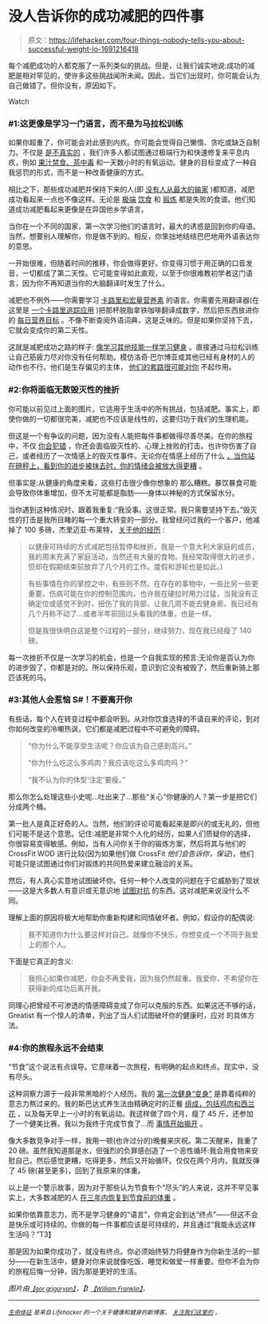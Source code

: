 # 没人告诉你的成功减肥的四件事

> 原文：<https://lifehacker.com/four-things-nobody-tells-you-about-successful-weight-lo-1691216418>

每个减肥成功的人都克服了一系列类似的挑战。但是，让我们诚实地说:成功的减肥是相对罕见的，使许多这些挑战闻所未闻。因此，当它们出现时，你可能会认为自己做错了。但你没有，原因如下。

Watch

### #1:这更像是学习一门语言，而不是为马拉松训练

如果你超重了，你可能会对此感到内疚。你可能会觉得自己懒惰、贪吃或缺乏自制力。不仅是 [是不真实的](http://dicktalens.com/the-myth-of-willpower-and-eat-less-move-more/) ，我们许多人都试图通过极端行为和快速修复来平息内疚，例如 [果汁禁食、茶中毒](http://lifehacker.com/ditch-your-dysfunctional-diet-and-learn-to-love-your-fo-5899002) 和一天数小时的有氧运动。健身的目标变成了一种自我惩罚的形式，而不是一种改善健康的方式。

相比之下，那些成功减肥并保持下来的人(即 [没有人从最大的输家](http://gawker.com/5412760/biggest-loser-basically-killing-fat-people-for-your-amusement) )都知道，减肥成功看起来一点也不像这样。无论是 [极端](http://lifehacker.com/ditch-your-dysfunctional-diet-and-learn-to-love-your-fo-5899002) [饮食](http://vitals.lifehacker.com/how-to-set-a-target-body-weight-for-better-chances-of-d-1678382801) 和 [锻炼](http://vitals.lifehacker.com/exercise-vs-diet-which-is-more-important-for-weight-l-1677532039) 都是失败的食谱。他们知道成功减肥看起来更像是在异国他乡学语言。

当你在一个不同的国家，第一次学习他们的语言时，最大的诱惑是回到你的母语。当然，想要别人理解你，你是做不到的。相反，你笨拙地结结巴巴地用外语表达你的意思。

一开始很难，但随着时间的推移，你会做得更好。你变得习惯于用正确的口音发音，一切都成了第二天性。它可能变得如此直观，以至于你很难教初学者这门语言，因为你不再知道当你的大脑翻译时发生了什么。

减肥也不例外——你需要学习 [卡路里和宏量营养素](http://ontheregimen.com/2013/10/15/how-to-count-your-macros-a-comprehensive-guide/) 的语言。你需要先用翻译器(在这里是 [一个卡路里追踪应用](https://lifehacker.com/five-best-food-and-nutrition-tracking-tools-1084103754) )把那杯脱脂拿铁咖啡翻译成数字，然后把东西放进你的 [每日营养目标](http://vitals.lifehacker.com/how-to-set-a-target-body-weight-for-better-chances-of-d-1678382801) 。不像不断查阅外语词典，这是乏味的。但是如果你坚持下去，它就会变成你的第二天性。

这就是减肥成功之路的样子: [像学习其他技能一样学习健身](http://lifehacker.com/fitness-is-a-skill-not-a-talent-heres-how-to-develop-1651281013) 。直接通过马拉松训练让自己筋疲力尽对你没有任何帮助。模仿洛奇·巴尔博亚或其他已经有身材的人的动作也不行。他们是生存偏见的主体， [他们的套路很可能对你](http://vitals.lifehacker.com/three-common-fitness-traps-to-avoid-and-what-to-do-ins-1680448743) 不起作用。

### #2:你将面临无数毁灭性的挫折

你可能以前见过上面的图片。它适用于生活中的所有挑战，包括减肥。事实上，即使你做的一切都很完美，减肥也不应该是线性的，这要归功于我们的生理机能。

但这是一个有争议的问题，因为没有人能把每件事都做得尽善尽美。在你的旅程中，不仅 [你会犯错](https://lifehacker.com/stop-focusing-on-your-mistakes-for-better-fitness-succe-1683397239) ，你还会面临毁灭性的、心理上挫败的打击。也许你伤害了自己，或者经历了一次情感上的毁灭性事件。无论你在情感上经历了什么 [，当你站在磅秤上，看到你的进步被抹去时，你的情绪会被放大得更糟](http://dicktalens.com/taming-the-scale) 。

但事实是:从健康的角度来看，这些打击很少像你想象的 那么糟糕。暴饮暴食可能会导致你体重增加，但不太可能都是脂肪——身体以神秘的方式保留水分。

当你遇到这种情况时，跟着我重复:“我没事。这很正常。我只需要坚持下去。”毁灭性的打击是我所目睹的每一个重大转变的一部分。我曾经问过我的一个客户，他减掉了 100 多磅，杰里迈亚·布莱特， [关于他的经历](http://dicktalens.com/wp-content/uploads/2014/08/jeremiah-100-lbs-300x300.jpg) :

> 以健康可持续的方式减肥包括暂停和挫折。我是一个意大利大家庭的成员，我的周末充满了家庭活动，当然还有大量的食物。我经常取得很大的进步，但却在假期结束前放弃了几个月的工作。度假和游轮也是如此。)
> 
> 有些事情在你的掌控之中，有些则不然。在存在的事物中，一些比另一些更重要。伤病可能在你的控制范围内，也许我在硬拉时用力过猛，当我没有正确定位或感觉不到时，扭伤了我的背部，让我几周不能去健身房。我已经有几个月称不动了…或者半年前回过头看我的体重，也是一样。
> 
> 但是我很快明白这是整个过程的一部分，继续努力，现在我已经瘦了 140 磅。

每一次挫折不仅是一次学习的机会，也是一个自我实现的预言:无论你是否认为你的进步毁了，你都是对的。所以保持乐观，意识到它没有被毁了，然后重新骑上那匹该死的马。

### #3:其他人会惹恼 S#！不要离开你

有些话，每个人在转变过程中都会听到。从对你饮食选择的不请自来的评论，到对你如何改变的冷嘲热讽，它们都是减肥过程中不可避免的障碍。

> “你为什么不能享受生活呢？你应该为自己感到高兴。”
> 
> “你为什么吃这么多鸡肉？我应该吃这么多鸡肉吗？”
> 
> “我不认为你的体型‘注定’要瘦。”

那么你怎么处理这些小史呢...吐出来了...那些“关心”你健康的人？第一步是把它们分成两个桶。

第一批人是真正好奇的人。当然，他们的评论可能看起来是即兴的或无礼的，但他们可能不是这个意思。记住:减肥是非常个人化的经历，如果人们质疑你的选择，你很容易变得敏感。例如，当有人问你关于你的锻炼方案，然后将其与他们的 CrossFit WOD 进行比较(因为如果他们做 CrossFit *他们会告诉你，保证*)，他们可能只是试图通过你们对锻炼的共同热爱来建立融洽的关系。

然后，有人真心实意地试图破坏你。任何一种个人改变的问题在于它威胁到了现状——这是大多数人有意识或无意识地 [试图对抗](https://lifehacker.com/how-loved-ones-can-sabotage-your-fitness-efforts-1679165787) 的东西。这对减肥来说没什么不同。

理解上面的原因将极大地帮助你重新构建和同情破坏者。例如，假设你的配偶说:

> 我不知道你为什么要这样对自己。就像你不快乐，你想变成一个不同于我爱上的那个人。

下面是它真正的含义:

> 我担心如果你减肥，你会不再爱我，因为我仍然超重。我爱你，不希望你在获得新的成功后离开我。

同理心把曾经不可渗透的情感障碍变成了你可以克服的东西。如果这还不够的话，Greatist 有一个惊人的清单，列出了当人们试图破坏你的健康时，应对 的具体方法。

### #4:你的旅程永远不会结束

“节食”这个说法有点误导。它意味着一次旅程，有明确的起点和终点。现实中，没有尽头。

这种洞察力源于一段非常黑暗的个人经历。我的 [第一次健身“变身”](http://dicktalens.com/the-dark-truth-about-my-first-fitness-transformation/) 是靠着纯粹的意志力熬过来的。我的斯巴达式养生法由精确定时的正餐 [组成，包括鸡肉和西兰花](http://lifehacker.com/ditch-your-dysfunctional-diet-and-learn-to-love-your-fo-5899002#_ga=1.2643511.605815723.1425585061) ，以及每天早上一小时的有氧运动。我这样做了四个月，瘦了 45 斤，还参加了一个健美比赛。我以为我终于完成节食了...而 [事情开始揭开](http://dicktalens.com/the-dark-truth-about-my-first-fitness-transformation/) 。

像大多数竞争对手一样，我用一顿(也许过分的)晚餐来庆祝。第二天醒来，我重了 20 磅。虽然我知道那是水，但强烈的负罪感创造了一个恶性循环:我会用食物来安慰自己，然后感觉更糟，吃得更多，然后又开始循环。仅仅在两个月内，我就反弹了 45 磅(甚至更多)，回到了我原来的体重。

以上是一个警示故事，因为对于那些认为节食有个“尽头”的人来说，这并不罕见事实上，大多数减肥的人 [在三年内恢复到节食前的体重](http://www.livestrong.com/article/438395-the-percentage-of-people-who-regain-weight-after-rapid-weight-loss-risks/) 。

如果你依靠意志力，而不是学习健身的“语言”，你肯定会到达“终点”——但这不会是快乐或可持续的。你做的每一件事都应该是可持续的，并且通过“我能永远这样生活吗？”T3】

那是因为如果你成功了，就没有终点。你必须始终努力将健身作为你新生活的一部分——在新生活中，健身对你来说就像吃饭、睡觉和做爱一样重要。但你不会为你的旅程后悔一分钟，因为那是更好的生活。

*图片由*[<small>*【gor grigoryan】*</small>](http://www.shutterstock.com/pic-142392937.html&src=download_history)*，【t* [<small>*【William Franklin】*</small>](https://www.flickr.com/photos/williamafranklin/)<small>*，*</small>

* * *

[*<small>生命体征</small>*](http://vitals.lifehacker.com/) *<small>是来自 Lifehacker 的一个关于健康和健身的新博客。</small>* [*<small>关注我们这里的</small>*](https://twitter.com/VitalsLH) <small>*。*</small>
